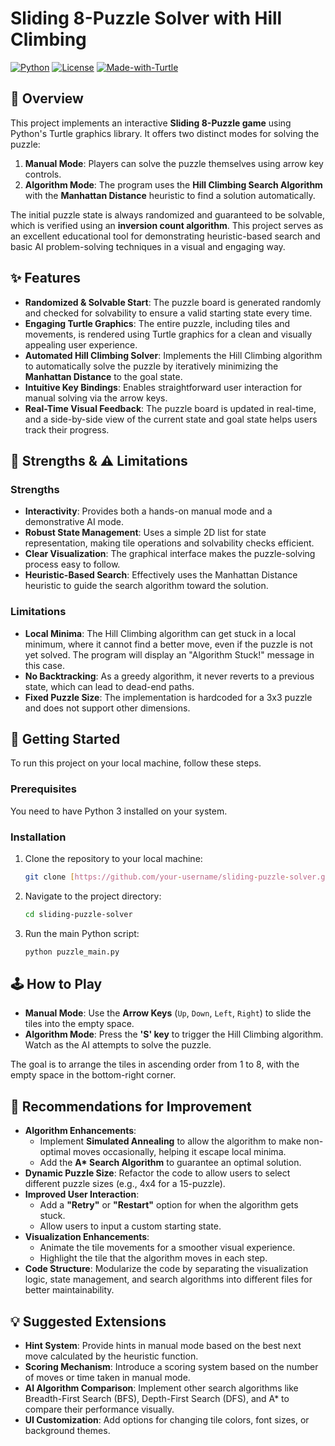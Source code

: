 # Sliding 8-Puzzle Solver with Hill Climbing

[![Python](https://img.shields.io/badge/Python-3.x-blue.svg)](https://www.python.org/downloads/)
[![License](https://img.shields.io/badge/License-MIT-green.svg)](LICENSE)
[![Made-with-Turtle](https://img.shields.io/badge/Made%20with-Turtle%20Graphics-orange)]()

## 🧩 Overview

This project implements an interactive **Sliding 8-Puzzle game** using Python's Turtle graphics library. It offers two distinct modes for solving the puzzle:

1.  **Manual Mode**: Players can solve the puzzle themselves using arrow key controls.
2.  **Algorithm Mode**: The program uses the **Hill Climbing Search Algorithm** with the **Manhattan Distance** heuristic to find a solution automatically.

The initial puzzle state is always randomized and guaranteed to be solvable, which is verified using an **inversion count algorithm**. This project serves as an excellent educational tool for demonstrating heuristic-based search and basic AI problem-solving techniques in a visual and engaging way.

## ✨ Features

* **Randomized & Solvable Start**: The puzzle board is generated randomly and checked for solvability to ensure a valid starting state every time.
* **Engaging Turtle Graphics**: The entire puzzle, including tiles and movements, is rendered using Turtle graphics for a clean and visually appealing user experience.
* **Automated Hill Climbing Solver**: Implements the Hill Climbing algorithm to automatically solve the puzzle by iteratively minimizing the **Manhattan Distance** to the goal state.
* **Intuitive Key Bindings**: Enables straightforward user interaction for manual solving via the arrow keys.
* **Real-Time Visual Feedback**: The puzzle board is updated in real-time, and a side-by-side view of the current state and goal state helps users track their progress.

## 💪 Strengths & ⚠️ Limitations

### Strengths

* **Interactivity**: Provides both a hands-on manual mode and a demonstrative AI mode.
* **Robust State Management**: Uses a simple 2D list for state representation, making tile operations and solvability checks efficient.
* **Clear Visualization**: The graphical interface makes the puzzle-solving process easy to follow.
* **Heuristic-Based Search**: Effectively uses the Manhattan Distance heuristic to guide the search algorithm toward the solution.

### Limitations

* **Local Minima**: The Hill Climbing algorithm can get stuck in a local minimum, where it cannot find a better move, even if the puzzle is not yet solved. The program will display an "Algorithm Stuck!" message in this case.
* **No Backtracking**: As a greedy algorithm, it never reverts to a previous state, which can lead to dead-end paths.
* **Fixed Puzzle Size**: The implementation is hardcoded for a 3x3 puzzle and does not support other dimensions.

## 🚀 Getting Started

To run this project on your local machine, follow these steps.

### Prerequisites

You need to have Python 3 installed on your system.

### Installation

1.  Clone the repository to your local machine:
    ```bash
    git clone [https://github.com/your-username/sliding-puzzle-solver.git](https://github.com/your-username/sliding-puzzle-solver.git)
    ```
2.  Navigate to the project directory:
    ```bash
    cd sliding-puzzle-solver
    ```
3.  Run the main Python script:
    ```bash
    python puzzle_main.py
    ```

## 🕹️ How to Play

* **Manual Mode**: Use the **Arrow Keys** (`Up`, `Down`, `Left`, `Right`) to slide the tiles into the empty space.
* **Algorithm Mode**: Press the **'S' key** to trigger the Hill Climbing algorithm. Watch as the AI attempts to solve the puzzle.

The goal is to arrange the tiles in ascending order from 1 to 8, with the empty space in the bottom-right corner.

## 🔮 Recommendations for Improvement

* **Algorithm Enhancements**:
    * Implement **Simulated Annealing** to allow the algorithm to make non-optimal moves occasionally, helping it escape local minima.
    * Add the **A\* Search Algorithm** to guarantee an optimal solution.
* **Dynamic Puzzle Size**: Refactor the code to allow users to select different puzzle sizes (e.g., 4x4 for a 15-puzzle).
* **Improved User Interaction**:
    * Add a **"Retry"** or **"Restart"** option for when the algorithm gets stuck.
    * Allow users to input a custom starting state.
* **Visualization Enhancements**:
    * Animate the tile movements for a smoother visual experience.
    * Highlight the tile that the algorithm moves in each step.
* **Code Structure**: Modularize the code by separating the visualization logic, state management, and search algorithms into different files for better maintainability.

## 💡 Suggested Extensions

* **Hint System**: Provide hints in manual mode based on the best next move calculated by the heuristic function.
* **Scoring Mechanism**: Introduce a scoring system based on the number of moves or time taken in manual mode.
* **AI Algorithm Comparison**: Implement other search algorithms like Breadth-First Search (BFS), Depth-First Search (DFS), and A\* to compare their performance visually.
* **UI Customization**: Add options for changing tile colors, font sizes, or background themes.
